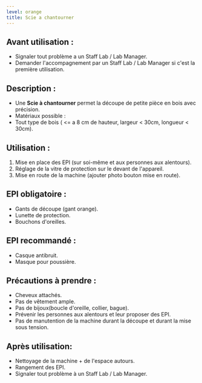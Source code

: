 ```yaml
---
level: orange
title: Scie a chantourner
---
```


## Avant utilisation : 

- Signaler tout problème a un Staff Lab / Lab Manager.
- Demander l'accompagnement par un Staff Lab / Lab Manager si c'est la première utilisation.

## Description : 

- Une **Scie à chantourner** permet la découpe de petite pièce en bois avec précision.
- Matériaux possible : 
- Tout type de bois ( <= a 8 cm de hauteur, largeur < 30cm, longueur < 30cm).

## Utilisation : 

1. Mise en place des EPI (sur soi-même et aux personnes aux alentours). 
2. Réglage de la vitre de protection sur le devant de l'appareil. 
3. Mise en route de la machine (ajouter photo bouton mise en route). 

## EPI obligatoire : 

- Gants de découpe (gant orange).
- Lunette de protection.
- Bouchons d'oreilles.

## EPI recommandé : 

- Casque antibruit.
- Masque pour poussière.

## Précautions à prendre : 

- Cheveux attachés.
- Pas de vêtement ample.
- Pas de bijoux(boucle d'oreille, collier, bague).
- Prévenir les personnes aux alentours et leur proposer des EPI.
- Pas de manutention de la machine durant la découpe et durant la mise sous tension.

## Après utilisation: 

- Nettoyage de la machine + de l'espace autours.
- Rangement des EPI.
- Signaler tout problème à un Staff Lab / Lab Manager.
